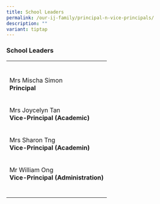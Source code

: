 ```yaml
---
title: School Leaders
permalink: /our-ij-family/principal-n-vice-principals/
description: ""
variant: tiptap
---
```

<h3>School Leaders</h3>
<table style="minWidth: 25px">
<colgroup>
<col>
</colgroup>
<tbody>
<tr>
<td rowspan="1" colspan="1">
<p></p>
</td>
</tr>
<tr>
<td rowspan="1" colspan="1">
<p>Mrs Mischa Simon
<br><strong>Principal</strong>
</p>
</td>
</tr>
<tr>
<td rowspan="1" colspan="1">
<p>Mrs Joycelyn Tan<strong><br>Vice-Principal (Academic)</strong>
</p>
</td>
</tr>
<tr>
<td rowspan="1" colspan="1">
<p>Mrs Sharon Tng
<br><strong>Vice-Principal (Academin)</strong>
</p>
</td>
</tr>
<tr>
<td rowspan="1" colspan="1">
<p>Mr William Ong
<br><strong>Vice-Principal (Administration)</strong>
</p>
</td>
</tr>
<tr>
<td rowspan="1" colspan="1">
<p></p>
</td>
</tr>
</tbody>
</table>
<p></p>